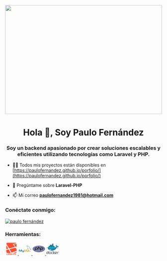 <img src="https://user-images.githubusercontent.com/71606159/162441869-609821ef-fd72-4878-8613-d505aa6871c4.jpg" width="100%" height="350px"/>
<h1 align="center">Hola 👋, Soy Paulo Fernández</h1>
<h3 align="center">Soy un backend apasionado por crear soluciones escalables y eficientes utilizando tecnologías como Laravel y PHP.</h3>


- 👨‍💻 Todos mis proyectos están disponibles en [https://paulofernandez.github.io/porfolio/](https://paulofernandez.github.io/porfolio/)

- 💬 Pregúntame sobre **Laravel-PHP**

- 📫 Mi correo **paulofernandez1981@hotmail.com**

<h3 align="left">Conéctate conmigo:</h3>
<p align="left">
<a href="https://linkedin.com/in/paulo fernández" target="blank"><img align="center" src="https://raw.githubusercontent.com/rahuldkjain/github-profile-readme-generator/master/src/images/icons/Social/linked-in-alt.svg" alt="paulo fernández" height="30" width="40" /></a>
</p>

<h3 align="left">Herramientas:</h3>
<p align="left"> </a> <a href="https://laravel.com" target="_blank" rel="noreferrer"> <img src="https://raw.githubusercontent.com/devicons/devicon/master/icons/laravel/laravel-plain-wordmark.svg" alt="laravel" width="40" height="40"/> </a>
<a href="https://www.mysql.com/" target="_blank" rel="noreferrer"> <img src="https://raw.githubusercontent.com/devicons/devicon/master/icons/mysql/mysql-original-wordmark.svg" alt="mysql" width="40" height="40"/> </a> <a href="https://www.php.net" target="_blank" rel="noreferrer"> <img src="https://raw.githubusercontent.com/devicons/devicon/master/icons/php/php-original.svg" alt="php" width="40" height="40"/> </a> <a href="https://www.docker.com" target="_blank" rel="noreferrer"> <img src="https://raw.githubusercontent.com/devicons/devicon/master/icons/docker/docker-original-wordmark.svg" alt="docker" width="40" height="40"/> </a>
</p>
